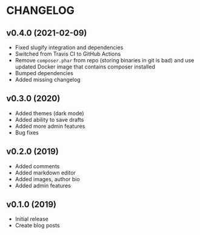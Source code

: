 # CHANGELOG

## v0.4.0 (2021-02-09)

* Fixed slugify integration and dependencies
* Switched from Travis CI to GitHub Actions
* Remove `composer.phar` from repo (storing binaries in git is bad) and use updated Docker image that contains composer installed
* Bumped dependencies
* Added missing changelog

## v0.3.0 (2020)

* Added themes (dark mode)
* Added ability to save drafts
* Added more admin features
* Bug fixes

## v0.2.0 (2019)

* Added comments
* Added markdown editor
* Added images, author bio
* Added admin features

## v0.1.0 (2019)

* Initial release
* Create blog posts
